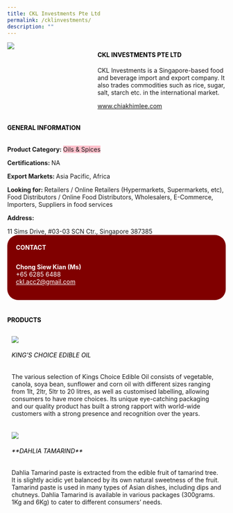 ```yaml
--- 
title: CKL Investments Pte Ltd 
permalink: /cklinvestments/ 
description: ""
--- 
```

<p>
<head> 
<div class="flex-paragraph"> 
<p style="text-transform: uppercase">
</p>
</div> 
<div class="flex-container" style="display: flex; flex-wrap: wrap;"> 
<div class="card sgds" style="flex: 1 1 40%; display: block;">
<img src="https://drive.google.com/uc?export=download&id=1BvHeSZh9HwdpC_Vq89ktK0_YRXlKEuKD">
</div> 
<div class="card-sgds" style="flex: 1 1 58%; display: block; margin-left: 3px"> 
<h4 style="text-transform: uppercase; color: black;">
<b>CKL Investments Pte Ltd
</b>
</h4> 
<p>CKL Investments is a Singapore-based food and beverage import and export company. It also trades commodities such as rice, sugar, salt, starch etc. in the international market.
</p> 
<p>
<a href="www.chiakhimlee.com" target="_blank">www.chiakhimlee.com
</a>
</p> 
</div> 
</div> 
</head>
</p> 
<body> 
<h4 style="text-transform: uppercase; color: black;">
<b>General Information
</b>
</h4> 
<div class="flex-container" style="display: flex; flex-wrap: wrap;"> 
<div class="card sgds" style="flex: 1 1 65%; display: block; align-self: stretch"> 
<div class="flex-paragraph"> 
<p>
<b>Product Category: 
</b>
<span style=" background-color: pink; border-radius: 10 px;">Oils & Spices
</span>
</p> 
<p>
<b>Certifications: 
</b> NA
</p> 
<p>
<b>Export Markets: 
</b>Asia Pacific, Africa
</p> 
<p style="margin-bottom: 10px;">
<b>Looking for: 
</b>Retailers / Online Retailers (Hypermarkets, Supermarkets, etc), Food Distributors / Online Food Distributors, Wholesalers, E-Commerce, Importers, Suppliers in food services
</p>
<p>
<b>Address: 
</b>
</p> 11 Sims Drive, #03-03 SCN Ctr., Singapore 387385 
</div> 
</div> 
<div class="card sgds" style="flex: 1 1 35%; padding: 10px; display: block; background-color: maroon; border-radius: 25px; align-self: center;"> 
<h4 style="color: white; margin-top: 10px; margin-left: 10px;">CONTACT
</h4> 
<div class="flex-paragraph"> 
<p style="padding: 10px; color: white;">
<b>Chong Siew Kian (Ms)
</b>
<br>
</br->+65 6285 6488
<br>
<a href="ckl.acc2@gmail.com" style="color: white;">ckl.acc2@gmail.com
</a>
</p> 
</div> 
</div> 
</div> 
<br> 
<h4 style="text-transform: uppercase; color: black;">
<b>products
</b>
</h4> 
<div style="display: flex; flex-wrap: wrap;"> 
<div class="card sgds" style="flex: 1 1 47%; margin: 10px; display: block;"> 
<div class="flex-image" style="display: block;">
<img src="https://drive.google.com/uc?export=download&id=1QcLj2BU6DB-QYE_rcFcRKiku9ee2i5Ag">
</div> 
<div class="flex-paragraph"> 
<h6 style="text-transform: uppercase; color: black;">King's choice edible oil
</h6> 
<p>The various selection of Kings Choice Edible Oil consists of vegetable, canola, soya bean, sunflower and corn oil with different sizes ranging from 1lt, 2ltr, 5ltr to 20 litres, as well as customised labelling, allowing consumers to have more choices. Its unique eye-catching packaging and our quality product has built a strong rapport with world-wide customers with a strong presence and recognition over the years.
</p>
</div> 
</div> 
<div class="card sgds" style="flex: 1 1 47%; margin: 10px; display: block;"> 
<div class="flex-image" style="display: block;">
<img src="https://drive.google.com/uc?export=download&id=1Gosnjf36bS07qOPPM-oqubGwNW5okGHl">
</div> 
<div class="flex-paragraph"> 
<h6 style="text-transform: uppercase; color: black;"> **Dahlia Tamarind**
</h6> 
<p>Dahlia Tamarind paste is extracted from the edible fruit of tamarind tree. It is slightly acidic yet balanced by its own natural sweetness of the fruit. Tamarind paste is used in many types of Asian dishes, including dips and chutneys. Dahlia Tamarind is available in various packages (300grams. 1Kg and 6Kg) to cater to different consumers’ needs.
</p>
</div> 
</div> 
</div>